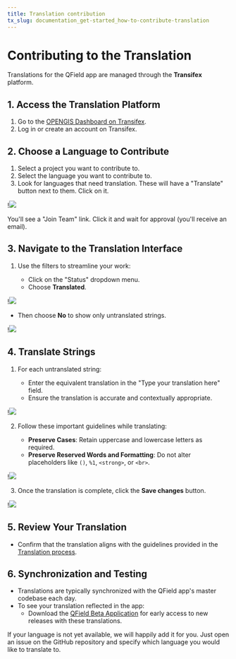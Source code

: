 ```yaml
---
title: Translation contribution
tx_slug: documentation_get-started_how-to-contribute-translation
---
```


# Contributing to the Translation

Translations for the QField app are managed through the **Transifex** platform.

## 1. Access the Translation Platform

1. Go to the [OPENGIS Dashboard on Transifex](https://explore.transifex.com/opengisch/).
2. Log in or create an account on Transifex.

## 2. Choose a Language to Contribute

1. Select a project you want to contribute to.
2. Select the language you want to contribute to.
3. Look for languages that need translation. These will have a "Translate" button next to them. Click on it.

!![](../assets/images/transifex_translation_01.png,850px)

You'll see a "Join Team" link. Click it and wait for approval (you'll receive an email).

## 3. Navigate to the Translation Interface

1. Use the filters to streamline your work:

    - Click on the "Status" dropdown menu.
    - Choose **Translated**.

!![](../assets/images/transifex_translation_02.png,850px)

   - Then choose **No** to show only untranslated strings.

!![](../assets/images/transifex_translation_03.png,850px)

## 4. Translate Strings

1. For each untranslated string:

    - Enter the equivalent translation in the "Type your translation here" field.
    - Ensure the translation is accurate and contextually appropriate.

!![](../assets/images/transifex_translation_04.png,850px)

2. Follow these important guidelines while translating:

    - **Preserve Cases**: Retain uppercase and lowercase letters as required.
    - **Preserve Reserved Words and Formatting**: Do not alter placeholders like `()`, `%1`, `<strong>`, or `<br>`.

!![](../assets/images/transifex_translation_05.png,850px)

3. Once the translation is complete, click the **Save changes** button.

!![](../assets/images/transifex_translation_06.png,850px)

## 5. Review Your Translation

- Confirm that the translation aligns with the guidelines provided in the [Translation process](https://github.com/opengisch/QField-docs?tab=readme-ov-file#translation-process).

## 6. Synchronization and Testing

- Translations are typically synchronized with the QField app's master codebase each day.
- To see your translation reflected in the app:
    - Download the [QField Beta Application](https://play.google.com/apps/testing/ch.opengis.qfield_dev)<!-- markdown-link-check-disable-line --> for early access to new releases with these translations.

If your language is not yet available, we will happily add it for you.
Just open an issue on the GitHub repository and specify which language you would like to translate to.
